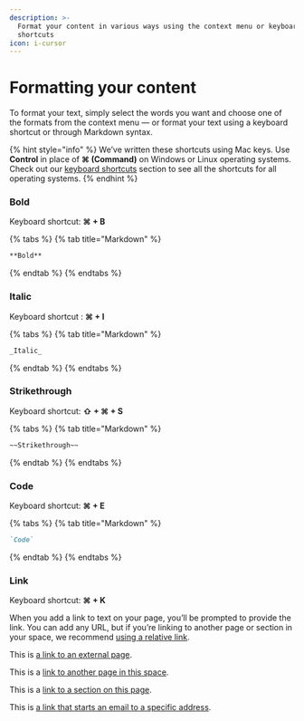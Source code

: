 ```yaml
---
description: >-
  Format your content in various ways using the context menu or keyboard
  shortcuts
icon: i-cursor
---
```


# Formatting your content

To format your text, simply select the words you want and choose one of the formats from the context menu — or format your text using a keyboard shortcut or through Markdown syntax.

{% hint style="info" %}
We’ve written these shortcuts using Mac keys. Use **Control** in place of **⌘ (Command)** on Windows or Linux operating systems. Check out our [keyboard shortcuts](../../resources/keyboard-shortcuts.md) section to see all the shortcuts for all operating systems.
{% endhint %}

### Bold

Keyboard shortcut: **⌘ + B**

{% tabs %}
{% tab title="Markdown" %}
```markdown
**Bold**
```
{% endtab %}
{% endtabs %}

### Italic

Keyboard shortcut : **⌘ + I**

{% tabs %}
{% tab title="Markdown" %}
```markdown
_Italic_
```
{% endtab %}
{% endtabs %}

### Strikethrough

Keyboard shortcut: **⇧ + ⌘ + S**

{% tabs %}
{% tab title="Markdown" %}
```markdown
~~Strikethrough~~
```
{% endtab %}
{% endtabs %}

### Code

Keyboard shortcut: **⌘ + E**

{% tabs %}
{% tab title="Markdown" %}
```markdown
`Code`
```
{% endtab %}
{% endtabs %}

### Link

Keyboard shortcut: **⌘ + K**

When you add a link to text on your page, you’ll be prompted to provide the link. You can add any URL, but if you’re linking to another page or section in your space, we recommend [using a relative link](inline.md#relative-links).

This is [a link to an external page](https://www.gitbook.com).

This is a [link to another page in this space](../blocks/).

This is a [link to a section on this page](./#code).

This is [a link that starts an email to a specific address](mailto:support@gitbook.com).
